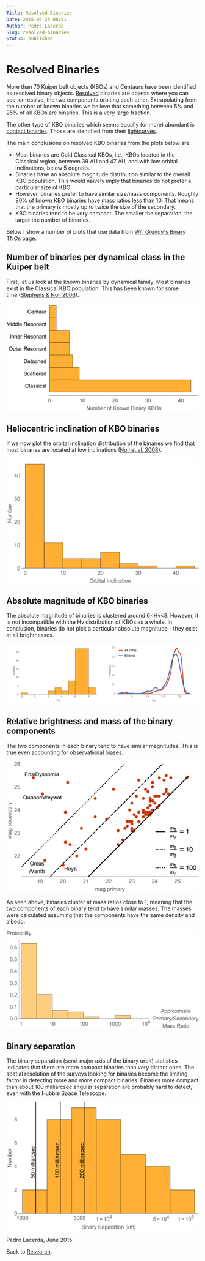 ```yaml
---
Title: Resolved Binaries
Date: 2015-06-25 08:51
Author: Pedro Lacerda
Slug: resolved-binaries
Status: published
---
```


# Resolved Binaries

More than 70 Kuiper belt objects (KBOs) and Centaurs have been identified as resolved binary objects. [Resolved](angular-resolution) binaries are objects where you can see, or resolve, the two components orbiting each other. Extrapolating from the number of known binaries we believe that something between 5% and 25% of all KBOs are binaries. This is a very large fraction.

The other type of KBO binaries which seems equally (or more) abundant is [contact binaries](binaries). Those are identified from their [lightcurves](lightcurves-of-small-solar-system-bodies).

The main conclusions on resolved KBO binaries from the plots below are:

-   Most binaries are Cold Classical KBOs, i.e., KBOs located in the Classical region, between 39 AU and 47 AU, and with low orbital inclinations, below 5 degrees.
-   Binaries have an absolute magnitude distribution similar to the overall KBO population. This would naively imply that binaries do not prefer a particular size of KBO.
-   However, binaries prefer to have similar size/mass components. Roughly 80% of known KBO binaries have mass ratios less than 10. That means that the primary is mostly up to twice the size of the secondary.
-   KBO binaries tend to be very compact. The smaller the separation, the larger the number of binaries.

Below I show a number of plots that use data from [Will Grundy's Binary TNOs page](http://www2.lowell.edu/~grundy/tnbs/).

## Number of binaries per dynamical class in the Kuiper belt

First, let us look at the known binaries by dynamical family. Most binaries exist in the Classical KBO population. This has been known for some time ([Stephens & Noll 2006](http://labs.adsabs.harvard.edu/adsabs/abs/2006AJ....131.1142S/)).

![Binaries per dynamic family.](figs/2015/06/2015-06-24-binaries-per-dynamical-family.png?w=200)

## Heliocentric inclination of KBO binaries

If we now plot the orbital inclination distribution of the binaries we find that most binaries are located at low inclinations ([Noll et al. 2008](http://labs.adsabs.harvard.edu/adsabs/abs/2008Icar..194..758N/)).

![Orbital inclination distribution of KBO binaries.](figs/2015/06/2015-06-24-binaries-inclination.png?w=200)

## Absolute magnitude of KBO binaries

The absolute magnitude of binaries is clustered around 6\<Hv\<8. However, it is not incompatible with the Hv distribution of KBOs as a whole. In conclusion, binaries do not pick a particular absolute magnitude - they exist at all brightnesses.

![Left: Binaries Magnitude Distribution. Right: Comparison to magnitude distribution of KBOs (only KBOs in the magnitude range of binaries were considered).](figs/2015/06/2015-06-25-binaries-absolute-magnitude-vs-all-kbos1.png?w=200)

## Relative brightness and mass of the binary components

The two components in each binary tend to have similar magnitudes. This is true even accounting for observational biases.

![Magnitudes of primary and secondary for each binary. Lines mark approximate mass ratios assuming the components have the same density and albedo.](figs/2015/06/2015-06-26-binary-magnitude-difference1.png?w=200)

As seen above, binaries cluster at mass ratios close to 1, meaning that the two components of each binary tend to have similar masses. The masses were calculated assuming that the components have the same density and albedo.

![Distribution of the mass ratio of the two components in each binary.](figs/2015/06/2015-06-25-binary-mass-ratios.png?w=200)

## Binary separation

The binary separation (semi-major axis of the binary orbit) statistics indicates that there are more compact binaries than very distant ones. The spatial resolution of the surveys looking for binaries become the limiting factor in detecting more and more compact binaries. Binaries more compact than about 100 milliarcsec angular separation are probably hard to detect, even with the Hubble Space Telescope.

![Histogram of KBO binary semimajor axis (or mean separation). The angular resolution limits shown as vertical lines assume the binary is at 40 AU. Separations to the left of the lines are undetectable. Most binaries were probably limited at angular separations of 100 milliarcsec.](figs/2015/06/2015-06-26-binary-separation.png?w=200)

Pedro Lacerda, June 2015

Back to [Research](research).

